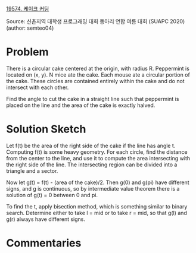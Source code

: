 [19574. 케이크 커팅](https://www.acmicpc.net/problem/19574)

Source: 신촌지역 대학생 프로그래밍 대회 동아리 연합 여름 대회 (SUAPC 2020)
(author: semteo04)


# Problem

There is a circular cake centered at the origin, with radius R. Peppermint is located on (x, y). N mice ate the cake. Each mouse ate a circular portion of the cake. These circles are contained entirely within the cake and do not intersect with each other.

Find the angle to cut the cake in a straight line such that peppermint is placed on the line and the area of the cake is exactly halved.

# Solution Sketch

Let f(t) be the area of the right side of the cake if the line has angle t. Computing f(t) is some heavy geometry. For each circle, find the distance from the center to the line, and use it to compute the area intersecting with the right side of the line. The intersecting region can be divided into a triangle and a sector.

Now let g(t) = f(t) - (area of the cake)/2. Then g(0) and g(pi) have different signs, and g is continuous, so by intermediate value theorem there is a solution of g(t) = 0 between 0 and pi.

To find the t, apply bisection method, which is something similar to binary search. Determine either to take l = mid or to take r = mid, so that g(l) and g(r) always have different signs.

# Commentaries
